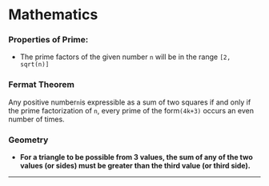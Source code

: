 # Mathematics



### Properties of Prime:

* The prime factors of the given number `n` will be in the range  `[2, sqrt(n)]`

### Fermat Theorem

Any positive number`n`is expressible as a sum of two squares if and only if the prime factorization of `n`, every prime of the form`(4k+3)` occurs an even number of times.

### Geometry

* **For a triangle to be possible from 3 values, the sum of any of the two values (or sides) must be greater than the third value (or third side).**
* ****


